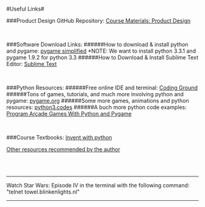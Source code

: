 #Useful Links#


###Product Design GitHub Repository:
[Course Materials: Product Design](https://github.com/AdrienAtallah/Product_Development)   

<BR>

###Software Download Links:
######How to download & install python and pygame:
[pygame simplified](http://webprojects.eecs.qmul.ac.uk/fa303/pgs/install.html)
*NOTE: We want to install python 3.3.1 and pygame 1.9.2 for python 3.3
######How to Download & Install Sublime Text Editor:
[Sublime Text](http://www.sublimetext.com)  

<BR>

###Python Resources:
######Free online IDE and terminal:
[Coding Ground](http://tutorialspoint.com/codingground.htm)
######Tons of games, tutorials, and much more involving python and pygame:
[pygame.org](http://www.pygame.org/tags/game)
######Some more games, animations and python resources:
[python3.codes](http://python3.codes/page/2/)
######A buch more python code examples:
[Program Arcade Games With Python and Pygame](http://www.balloonbuilding.com/index.php?chapter=example_code)  

<BR>


###Course Textbooks:
[Invent with python](http://inventwithpython.com/index.html)

[Other resources recommended by the author](http://inventwithpython.com/blog/2010/09/01/the-top-10-pygame-tutorials/)  


<BR>
<BR>


****************
Watch Star Wars: Episode IV in the terminal with the following command:
"telnet towel.blinkenlights.nl"
****************

